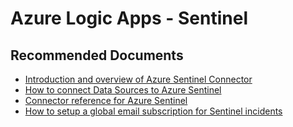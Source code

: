 <properties
    pageTitle="Azure Logic Apps - Sentinel"
    description="Azure Logic Apps - Sentinel"
    service="microsoft.logicapps"
    resource="logicapps"
    authors="v-miegge"
    ms.author="kawilson"
    selfHelpType="generic"
    supportTopicIds="32783997"
    resourceTags=""
    productPesIds="17378"
    ownershipId="Compute_LogicApps"
    cloudEnvironments="public, Fairfax, usnat, ussec"
    articleId="9cc3d7c8-dda2-4d9a-b323-7261855f80d2"
/>

# Azure Logic Apps - Sentinel

## **Recommended Documents**

- [Introduction and overview of Azure Sentinel Connector](https://www.maestralsolutions.com/introduction-to-microsoft-azure-sentinel/)
- [How to connect Data Sources to Azure Sentinel](https://docs.microsoft.com/azure/sentinel/connect-data-sources)
- [Connector reference for Azure Sentinel](https://docs.microsoft.com/connectors/azuresentinel/)
- [How to setup a global email subscription for Sentinel incidents](https://azurecloudai.blog/2020/09/23/sentinel-email-notification-logic-app/)

